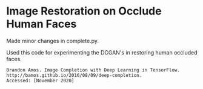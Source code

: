 # Image Restoration on Occlude Human Faces

Made minor changes in complete.py. 

Used this code for experimenting the DCGAN's in restoring human occluded faces.

```
Brandon Amos. Image Completion with Deep Learning in TensorFlow.
http://bamos.github.io/2016/08/09/deep-completion.
Accessed: [November 2020]
```
